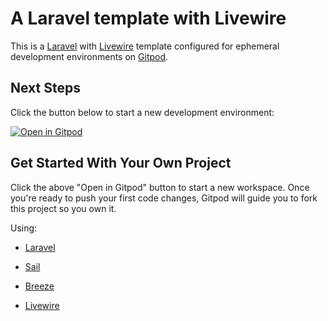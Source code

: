 # A Laravel template with Livewire

This is a [Laravel](https://laravel.com/) with [Livewire](https://laravel-livewire.com/) template configured for ephemeral development environments on [Gitpod](https://www.gitpod.io/).

## Next Steps

Click the button below to start a new development environment:

[![Open in Gitpod](https://gitpod.io/button/open-in-gitpod.svg)](https://gitpod.io/#https://github.com/MrDanielCadeau/template-laravel-livewire)

## Get Started With Your Own Project

Click the above "Open in Gitpod" button to start a new workspace. Once you're ready to push your first code changes, Gitpod will guide you to fork this project so you own it.

Using:

- [Laravel](https://github.com/laravel/laravel)

- [Sail](https://github.com/laravel/sail)

- [Breeze](https://github.com/laravel/breeze)

- [Livewire](https://github.com/livewire/livewire)